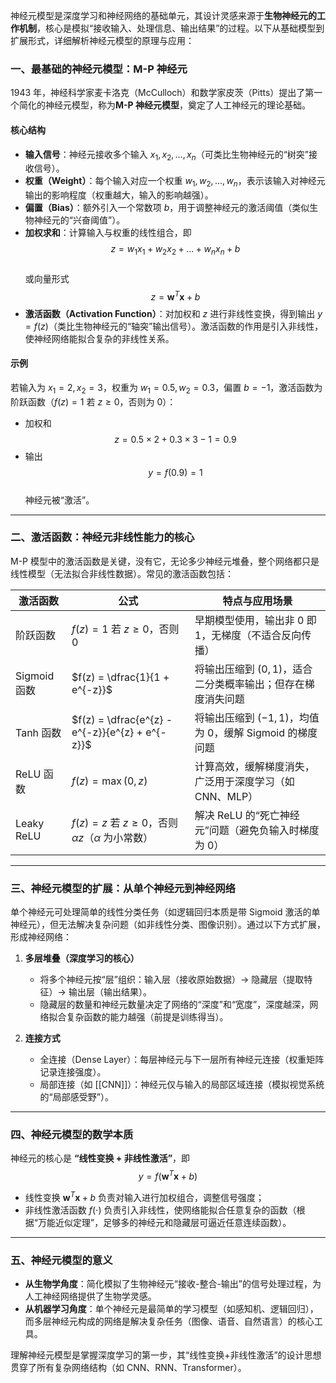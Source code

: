 神经元模型是深度学习和神经网络的基础单元，其设计灵感来源于**生物神经元的工作机制**，核心是模拟“接收输入、处理信息、输出结果”的过程。以下从基础模型到扩展形式，详细解析神经元模型的原理与应用：

### 一、最基础的神经元模型：M-P 神经元
1943 年，神经科学家麦卡洛克（McCulloch）和数学家皮茨（Pitts）提出了第一个简化的神经元模型，称为**M-P 神经元模型**，奠定了人工神经元的理论基础。

#### 核心结构
- **输入信号**：神经元接收多个输入 $x_1, x_2, \dots, x_n$（可类比生物神经元的“树突”接收信号）。  
- **权重（Weight）**：每个输入对应一个权重 $w_1, w_2, \dots, w_n$，表示该输入对神经元输出的影响程度（权重越大，输入的影响越强）。  
- **偏置（Bias）**：额外引入一个常数项 $b$，用于调整神经元的激活阈值（类似生物神经元的“兴奋阈值”）。  
- **加权求和**：计算输入与权重的线性组合，即  
  $$z = w_1 x_1 + w_2 x_2 + \dots + w_n x_n + b$$  
  或向量形式  
  $$z = \boldsymbol{w}^T \boldsymbol{x} + b$$  
- **激活函数（Activation Function）**：对加权和 $z$ 进行非线性变换，得到输出 $y = f(z)$（类比生物神经元的“轴突”输出信号）。激活函数的作用是引入非线性，使神经网络能拟合复杂的非线性关系。

#### 示例
若输入为 $x_1 = 2, x_2 = 3$，权重为 $w_1 = 0.5, w_2 = 0.3$，偏置 $b = -1$，激活函数为阶跃函数（$f(z)=1$ 若 $z \geq 0$，否则为 $0$）：
- 加权和  
  $$z = 0.5 \times 2 + 0.3 \times 3 - 1 = 0.9$$
- 输出  
  $$y = f(0.9) = 1$$  
  神经元被“激活”。

---

### 二、激活函数：神经元非线性能力的核心
M-P 模型中的激活函数是关键，没有它，无论多少神经元堆叠，整个网络都只是线性模型（无法拟合非线性数据）。常见的激活函数包括：

| 激活函数 | 公式 | 特点与应用场景 |
|---|---|---|
| 阶跃函数 | $f(z) = 1$ 若 $z \geq 0$，否则 $0$ | 早期模型使用，输出非 0 即 1，无梯度（不适合反向传播） |
| Sigmoid 函数 | $f(z) = \dfrac{1}{1 + e^{-z}}$ | 将输出压缩到 $(0,1)$，适合二分类概率输出；但存在梯度消失问题 |
| Tanh 函数 | $f(z) = \dfrac{e^{z} - e^{-z}}{e^{z} + e^{-z}}$ | 将输出压缩到 $(-1,1)$，均值为 0，缓解 Sigmoid 的梯度问题 |
| ReLU 函数 | $f(z) = \max(0, z)$ | 计算高效，缓解梯度消失，广泛用于深度学习（如 CNN、MLP） |
| Leaky ReLU | $f(z) = z$ 若 $z \geq 0$，否则 $\alpha z$（$\alpha$ 为小常数） | 解决 ReLU 的“死亡神经元”问题（避免负输入时梯度为 0） |

---

### 三、神经元模型的扩展：从单个神经元到神经网络
单个神经元可处理简单的线性分类任务（如逻辑回归本质是带 Sigmoid 激活的单神经元），但无法解决复杂问题（如非线性分类、图像识别）。通过以下方式扩展，形成神经网络：

1. **多层堆叠（深度学习的核心）**  
   - 将多个神经元按“层”组织：输入层（接收原始数据）→ 隐藏层（提取特征）→ 输出层（输出结果）。  
   - 隐藏层的数量和神经元数量决定了网络的“深度”和“宽度”，深度越深，网络拟合复杂函数的能力越强（前提是训练得当）。

2. **连接方式**  
   - 全连接（Dense Layer）：每层神经元与下一层所有神经元连接（权重矩阵记录连接强度）。  
   - 局部连接（如 [[CNN]]）：神经元仅与输入的局部区域连接（模拟视觉系统的“局部感受野”）。

---

### 四、神经元模型的数学本质
神经元的核心是 **“线性变换 + 非线性激活”**，即  
$$
y = f(\boldsymbol{w}^T \boldsymbol{x} + b)
$$  

- 线性变换 $\boldsymbol{w}^T \boldsymbol{x} + b$ 负责对输入进行加权组合，调整信号强度；  
- 非线性激活函数 $f(\cdot)$ 负责引入非线性，使网络能拟合任意复杂的函数（根据“万能近似定理”，足够多的神经元和隐藏层可逼近任意连续函数）。

---

### 五、神经元模型的意义
- **从生物学角度**：简化模拟了生物神经元“接收-整合-输出”的信号处理过程，为人工神经网络提供了生物学灵感。  
- **从机器学习角度**：单个神经元是最简单的学习模型（如感知机、逻辑回归），而多层神经元构成的网络是解决复杂任务（图像、语音、自然语言）的核心工具。

理解神经元模型是掌握深度学习的第一步，其“线性变换+非线性激活”的设计思想贯穿了所有复杂网络结构（如 CNN、RNN、Transformer）。